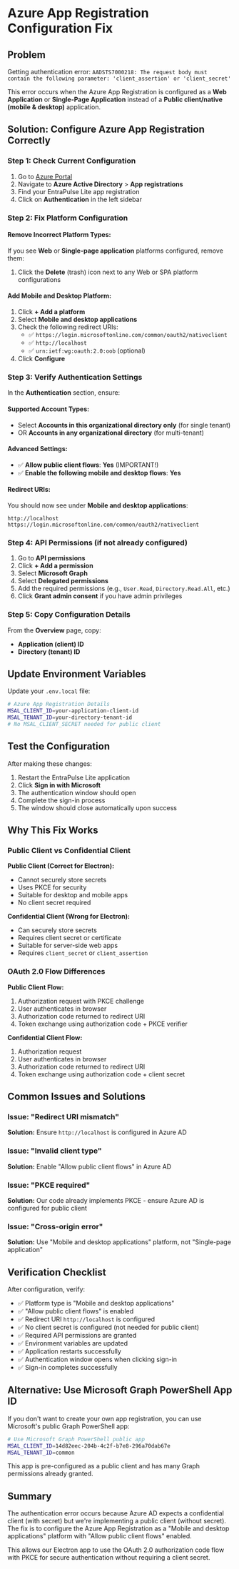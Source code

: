 # Azure App Registration Configuration Fix

## Problem
Getting authentication error: `AADSTS7000218: The request body must contain the following parameter: 'client_assertion' or 'client_secret'`

This error occurs when the Azure App Registration is configured as a **Web Application** or **Single-Page Application** instead of a **Public client/native (mobile & desktop)** application.

## Solution: Configure Azure App Registration Correctly

### Step 1: Check Current Configuration

1. Go to [Azure Portal](https://portal.azure.com)
2. Navigate to **Azure Active Directory** > **App registrations**
3. Find your EntraPulse Lite app registration
4. Click on **Authentication** in the left sidebar

### Step 2: Fix Platform Configuration

#### Remove Incorrect Platform Types:
If you see **Web** or **Single-page application** platforms configured, remove them:
1. Click the **Delete** (trash) icon next to any Web or SPA platform configurations

#### Add Mobile and Desktop Platform:
1. Click **+ Add a platform**
2. Select **Mobile and desktop applications**
3. Check the following redirect URIs:
   - ✅ `https://login.microsoftonline.com/common/oauth2/nativeclient`
   - ✅ `http://localhost`
   - ✅ `urn:ietf:wg:oauth:2.0:oob` (optional)
4. Click **Configure**

### Step 3: Verify Authentication Settings

In the **Authentication** section, ensure:

#### Supported Account Types:
- Select **Accounts in this organizational directory only** (for single tenant)
- OR **Accounts in any organizational directory** (for multi-tenant)

#### Advanced Settings:
- ✅ **Allow public client flows**: **Yes** (IMPORTANT!)
- ✅ **Enable the following mobile and desktop flows**: **Yes**

#### Redirect URIs:
You should now see under **Mobile and desktop applications**:
```
http://localhost
https://login.microsoftonline.com/common/oauth2/nativeclient
```

### Step 4: API Permissions (if not already configured)

1. Go to **API permissions**
2. Click **+ Add a permission**
3. Select **Microsoft Graph**
4. Select **Delegated permissions**
5. Add the required permissions (e.g., `User.Read`, `Directory.Read.All`, etc.)
6. Click **Grant admin consent** if you have admin privileges

### Step 5: Copy Configuration Details

From the **Overview** page, copy:
- **Application (client) ID**
- **Directory (tenant) ID**

## Update Environment Variables

Update your `.env.local` file:

```bash
# Azure App Registration Details
MSAL_CLIENT_ID=your-application-client-id
MSAL_TENANT_ID=your-directory-tenant-id
# No MSAL_CLIENT_SECRET needed for public client
```

## Test the Configuration

After making these changes:

1. Restart the EntraPulse Lite application
2. Click **Sign in with Microsoft**
3. The authentication window should open
4. Complete the sign-in process
5. The window should close automatically upon success

## Why This Fix Works

### Public Client vs Confidential Client

**Public Client (Correct for Electron):**
- Cannot securely store secrets
- Uses PKCE for security
- Suitable for desktop and mobile apps
- No client secret required

**Confidential Client (Wrong for Electron):**
- Can securely store secrets
- Requires client secret or certificate
- Suitable for server-side web apps
- Requires `client_secret` or `client_assertion`

### OAuth 2.0 Flow Differences

**Public Client Flow:**
1. Authorization request with PKCE challenge
2. User authenticates in browser
3. Authorization code returned to redirect URI
4. Token exchange using authorization code + PKCE verifier

**Confidential Client Flow:**
1. Authorization request
2. User authenticates in browser
3. Authorization code returned to redirect URI
4. Token exchange using authorization code + client secret

## Common Issues and Solutions

### Issue: "Redirect URI mismatch"
**Solution:** Ensure `http://localhost` is configured in Azure AD

### Issue: "Invalid client type"
**Solution:** Enable "Allow public client flows" in Azure AD

### Issue: "PKCE required"
**Solution:** Our code already implements PKCE - ensure Azure AD is configured for public client

### Issue: "Cross-origin error"
**Solution:** Use "Mobile and desktop applications" platform, not "Single-page application"

## Verification Checklist

After configuration, verify:

- ✅ Platform type is "Mobile and desktop applications"
- ✅ "Allow public client flows" is enabled
- ✅ Redirect URI `http://localhost` is configured
- ✅ No client secret is configured (not needed for public client)
- ✅ Required API permissions are granted
- ✅ Environment variables are updated
- ✅ Application restarts successfully
- ✅ Authentication window opens when clicking sign-in
- ✅ Sign-in completes successfully

## Alternative: Use Microsoft Graph PowerShell App ID

If you don't want to create your own app registration, you can use Microsoft's public Graph PowerShell app:

```bash
# Use Microsoft Graph PowerShell public app
MSAL_CLIENT_ID=14d82eec-204b-4c2f-b7e8-296a70dab67e
MSAL_TENANT_ID=common
```

This app is pre-configured as a public client and has many Graph permissions already granted.

## Summary

The authentication error occurs because Azure AD expects a confidential client (with secret) but we're implementing a public client (without secret). The fix is to configure the Azure App Registration as a "Mobile and desktop applications" platform with "Allow public client flows" enabled.

This allows our Electron app to use the OAuth 2.0 authorization code flow with PKCE for secure authentication without requiring a client secret.
